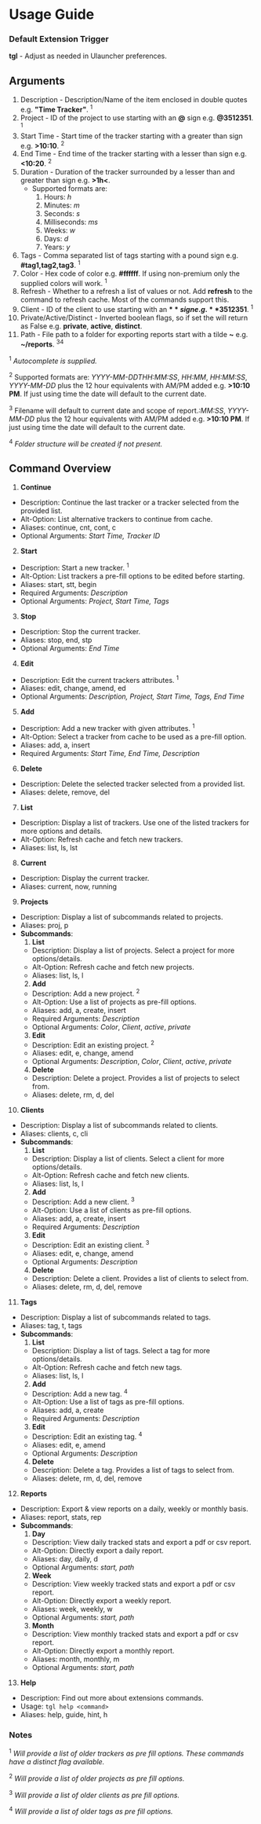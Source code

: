 # Usage Guide

### Default Extension Trigger

**tgl** - Adjust as needed in Ulauncher preferences.

## Arguments

1. Description - Description/Name of the item enclosed in double quotes e.g. **"Time Tracker"**. <sup>1</sup>
2. Project - ID of the project to use starting with an **@** sign e.g. **@3512351**. <sup>1</sup>
3. Start Time - Start time of the tracker starting with a greater than sign e.g. **>10:10**. <sup>2</sup>
4. End Time - End time of the tracker starting with a lesser than sign e.g. **<10:20**. <sup>2</sup>
5. Duration - Duration of the tracker surrounded by a lesser than and greater than sign e.g. **>1h<**.
   - Supported formats are:
     1. Hours: _h_
     2. Minutes: _m_
     3. Seconds: _s_
     4. Milliseconds: _ms_
     5. Weeks: _w_
     6. Days: _d_
     7. Years: _y_
6. Tags - Comma separated list of tags starting with a pound sign e.g. **#tag1,tag2,tag3**. <sup>1</sup>
7. Color - Hex code of color e.g. **#ffffff**. If using non-premium only the supplied colors will work. <sup>1</sup>
8. Refresh - Whether to a refresh a list of values or not. Add **refresh** to the command to refresh cache. Most of the commands support this.
9. Client - ID of the client to use starting with an **$** sign e.g. **$3512351**. <sup>1</sup>
10. Private/Active/Distinct - Inverted boolean flags, so if set the will return as False e.g. **private**, **active**, **distinct**.
11. Path - File path to a folder for exporting reports start with a tilde **~** e.g. **~/reports**. <sup>3</sup><sup>4</sup>

<sup>1</sup> _Autocomplete is supplied._

<sup>2</sup> Supported formats are: _YYYY-MM-DDTHH:MM:SS_, _HH:MM_, _HH:MM:SS_, _YYYY-MM-DD_ plus the 12 hour equivalents with AM/PM added e.g. **>10:10 PM**. If just using time the date will default to the current date.

<sup>3</sup> Filename will default to current date and scope of report._:MM:SS_, _YYYY-MM-DD_ plus the 12 hour equivalents with AM/PM added e.g. **>10:10 PM**. If just using time the date will default to the current date.

<sup>4</sup> _Folder structure will be created if not present._

## Command Overview

1. **Continue**

- Description: Continue the last tracker or a tracker selected from the provided list.
- Alt-Option: List alternative trackers to continue from cache.
- Aliases: continue, cnt, cont, c
- Optional Arguments: _Start Time, Tracker ID_

2. **Start**

- Description: Start a new tracker. <sup>1</sup>
- Alt-Option: List trackers a pre-fill options to be edited before starting.
- Aliases: start, stt, begin
- Required Arguments: _Description_
- Optional Arguments: _Project, Start Time, Tags_

3. **Stop**

- Description: Stop the current tracker.
- Aliases: stop, end, stp
- Optional Arguments: _End Time_

4. **Edit**

- Description: Edit the current trackers attributes. <sup>1</sup>
- Aliases: edit, change, amend, ed
- Optional Arguments: _Description, Project, Start Time, Tags, End Time_

5. **Add**

- Description: Add a new tracker with given attributes. <sup>1</sup>
- Alt-Option: Select a tracker from cache to be used as a pre-fill option.
- Aliases: add, a, insert
- Required Arguments: _Start Time, End Time, Description_

6. **Delete**

- Description: Delete the selected tracker selected from a provided list.
- Aliases: delete, remove, del

7. **List**

- Description: Display a list of trackers. Use one of the listed trackers for more options and details.
- Alt-Option: Refresh cache and fetch new trackers.
- Aliases: list, ls, lst

8. **Current**

- Description: Display the current tracker.
- Aliases: current, now, running

9. **Projects**

- Description: Display a list of subcommands related to projects.
- Aliases: proj, p
- **Subcommands**:
  1. **List**
  - Description: Display a list of projects. Select a project for more options/details.
  - Alt-Option: Refresh cache and fetch new projects.
  - Aliases: list, ls, l
  2. **Add**
  - Description: Add a new project. <sup>2</sup>
  - Alt-Option: Use a list of projects as pre-fill options.
  - Aliases: add, a, create, insert
  - Required Arguments: _Description_
  - Optional Arguments: _Color_, _Client_, _active_, _private_
  3. **Edit**
  - Description: Edit an existing project. <sup>2</sup>
  - Aliases: edit, e, change, amend
  - Optional Arguments: _Description_, _Color_, _Client_, _active_, _private_
  4. **Delete**
  - Description: Delete a project. Provides a list of projects to select from.
  - Aliases: delete, rm, d, del

10. **Clients**

- Description: Display a list of subcommands related to clients.
- Aliases: clients, c, cli
- **Subcommands**:
  1. **List**
  - Description: Display a list of clients. Select a client for more options/details.
  - Alt-Option: Refresh cache and fetch new clients.
  - Aliases: list, ls, l
  2. **Add**
  - Description: Add a new client. <sup>3</sup>
  - Alt-Option: Use a list of clients as pre-fill options.
  - Aliases: add, a, create, insert
  - Required Arguments: _Description_
  3. **Edit**
  - Description: Edit an existing client. <sup>3</sup>
  - Aliases: edit, e, change, amend
  - Optional Arguments: _Description_
  4. **Delete**
  - Description: Delete a client. Provides a list of clients to select from.
  - Aliases: delete, rm, d, del, remove

11. **Tags**

- Description: Display a list of subcommands related to tags.
- Aliases: tag, t, tags
- **Subcommands**:
  1. **List**
  - Description: Display a list of tags. Select a tag for more options/details.
  - Alt-Option: Refresh cache and fetch new tags.
  - Aliases: list, ls, l
  2. **Add**
  - Description: Add a new tag. <sup>4</sup>
  - Alt-Option: Use a list of tags as pre-fill options.
  - Aliases: add, a, create
  - Required Arguments: _Description_
  3. **Edit**
  - Description: Edit an existing tag. <sup>4</sup>
  - Aliases: edit, e, amend
  - Optional Arguments: _Description_
  4. **Delete**
  - Description: Delete a tag. Provides a list of tags to select from.
  - Aliases: delete, rm, d, del, remove

12. **Reports**

- Description: Export & view reports on a daily, weekly or monthly basis.
- Aliases: report, stats, rep
- **Subcommands**:
  1. **Day**
  - Description: View daily tracked stats and export a pdf or csv report.
  - Alt-Option: Directly export a daily report.
  - Aliases: day, daily, d
  - Optional Arguments: _start, path_
  2. **Week**
  - Description: View weekly tracked stats and export a pdf or csv report.
  - Alt-Option: Directly export a weekly report.
  - Aliases: week, weekly, w
  - Optional Arguments: _start, path_
  3. **Month**
  - Description: View monthly tracked stats and export a pdf or csv report.
  - Alt-Option: Directly export a monthly report.
  - Aliases: month, monthly, m
  - Optional Arguments: _start, path_

13. **Help**

- Description: Find out more about extensions commands.
- Usage: `tgl help <command>`
- Aliases: help, guide, hint, h

### Notes

<sup>1</sup> _Will provide a list of older trackers as pre fill options. These commands have a distinct flag available._

<sup>2</sup> _Will provide a list of older projects as pre fill options._

<sup>3</sup> _Will provide a list of older clients as pre fill options._

<sup>4</sup> _Will provide a list of older tags as pre fill options._
